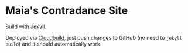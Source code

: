 # Maia's Contradance Site

Build with [Jekyll](https://jekyllrb.com/).

Deployed via [Cloudbuild](./cloudbuild), just push changes to GitHub (no need to `jekyll build`) and it should automatically work.
